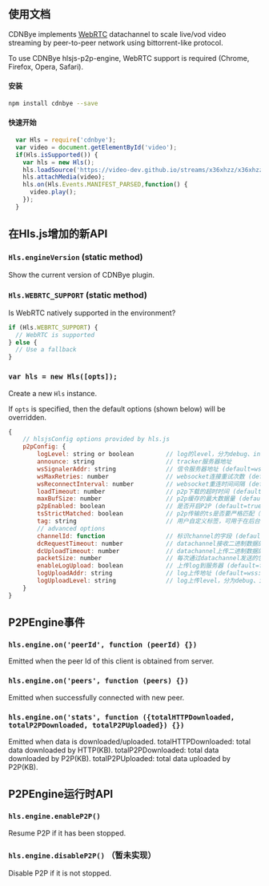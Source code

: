 ## 使用文档

CDNBye implements [WebRTC](https://en.wikipedia.org/wiki/WebRTC) datachannel to scale live/vod video streaming by peer-to-peer network using bittorrent-like protocol.

To use CDNBye hlsjs-p2p-engine, WebRTC support is required (Chrome, Firefox, Opera, Safari).

#### 安装
```bash
npm install cdnbye --save
```

#### 快速开始
```javascript
  var Hls = require('cdnbye');
  var video = document.getElementById('video');
  if(Hls.isSupported()) {
    var hls = new Hls();
    hls.loadSource('https://video-dev.github.io/streams/x36xhzz/x36xhzz.m3u8');
    hls.attachMedia(video);
    hls.on(Hls.Events.MANIFEST_PARSED,function() {
      video.play();
    });
  }
```

## 在Hls.js增加的新API

### `Hls.engineVersion` (static method)
Show the current version of CDNBye plugin.

### `Hls.WEBRTC_SUPPORT` (static method)
Is WebRTC natively supported in the environment?
```javascript
if (Hls.WEBRTC_SUPPORT) {
  // WebRTC is supported
} else {
  // Use a fallback
}
```

### `var hls = new Hls([opts]);`
Create a new `Hls` instance.

If `opts` is specified, then the default options (shown below) will be overridden.

```javascript
{
    // hlsjsConfig options provided by hls.js
    p2pConfig: {
        logLevel: string or boolean         // log的level，分为debug、info、warn、error、none，设为true等于debug，设为false等于none，默认none
        announce: string                    // tracker服务器地址
        wsSignalerAddr: string              // 信令服务器地址 (default=wss://signal.cdnbye.com/wss)
        wsMaxRetries: number                // websocket连接重试次数 (default=3)
        wsReconnectInterval: number         // websocket重连时间间隔 (default=5)
        loadTimeout: number                 // p2p下载的超时时间 (default=3)
        maxBufSize: number                  // p2p缓存的最大数据量 (default=1024*1024*50)
        p2pEnabled: boolean                 // 是否开启P2P (default=true)
        tsStrictMatched: boolean            // p2p传输的ts是否要严格匹配（去掉查询参数） (default=false)
        tag: string                         // 用户自定义标签，可用于在后台查看参数调整效果 (default=[hlsjs version])
        // advanced options
        channelId: function                 // 标识channel的字段 (default: see utils/toolFuns)
        dcRequestTimeout: number            // datachannel接收二进制数据的超时时间 (default=3)
        dcUploadTimeout: number             // datachannel上传二进制数据的超时时间 (default=3)
        packetSize: number                  // 每次通过datachannel发送的包的大小(default=64*1024)
        enableLogUpload: boolean            // 上传log到服务器 (default=false)
        logUploadAddr: string               // log上传地址 (default=wss://api.cdnbye.com/trace)
        logUploadLevel: string              // log上传level，分为debug、info、warn、error、none (default=warn)                          
    }
}
```

## P2PEngine事件

### `hls.engine.on('peerId', function (peerId) {})`
Emitted when the peer Id of this client is obtained from server.

### `hls.engine.on('peers', function (peers) {})`
Emitted when successfully connected with new peer.

### `hls.engine.on('stats', function ({totalHTTPDownloaded, totalP2PDownloaded, totalP2PUploaded}) {})`
Emitted when data is downloaded/uploaded.
totalHTTPDownloaded: total data downloaded by HTTP(KB).
totalP2PDownloaded: total data downloaded by P2P(KB).
totalP2PUploaded: total data uploaded by P2P(KB).

## P2PEngine运行时API

### `hls.engine.enableP2P()`
Resume P2P if it has been stopped.

### `hls.engine.disableP2P()` （暂未实现）
Disable P2P if it is not stopped.






